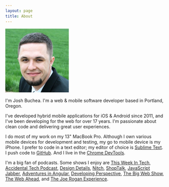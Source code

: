 ```yaml
---
layout: page
title: About
---
```


<img src="/public/img/me-avatar.jpg" width="200" height="auto">

I'm Josh Buchea. I'm a web & mobile software developer based in Portland, Oregon.

I've developed hybrid mobile applications for iOS & Android since 2011, and I've been developing for the web for over 17 years. I'm passionate about clean code and delivering great user experiences.

I do most of my work on my 13&quot; MacBook Pro. Although I own various mobile devices for development and testing, my go to mobile device is my iPhone. I prefer to code in a text editor; my editor of choice is [Sublime Text](http://www.sublimetext.com/). I push code to [GitHub](https://github.com/joshbuchea). And I live in the [Chrome DevTools](https://developers.google.com/chrome-developer-tools/).

I'm a big fan of podcasts. Some shows I enjoy are [This Week In Tech](http://twit.tv/twit), [Accidental Tech Podcast](http://atp.fm/), [Design Details](http://www.designdetails.fm/), [Nitch](http://nitch.cc/podcast/), [ShopTalk](http://shoptalkshow.com/), [JavaScript Jabber](http://devchat.tv/js-jabber/), [Adventures in Angular](http://devchat.tv/adventures-in-angular), [Developing Perspective](http://developingperspective.com/), [The Big Web Show](http://www.muleradio.net/thebigwebshow/), [The Web Ahead](http://5by5.tv/webahead), and [The Joe Rogan Experience](http://joerogan.net/podcasts/).
